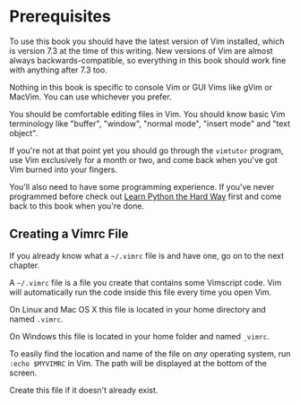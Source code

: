 Prerequisites
=============

To use this book you should have the latest version of Vim installed, which is
version 7.3 at the time of this writing.  New versions of Vim are almost always
backwards-compatible, so everything in this book should work fine with anything
after 7.3 too.

Nothing in this book is specific to console Vim or GUI Vims like gVim or MacVim.
You can use whichever you prefer.

You should be comfortable editing files in Vim.  You should know basic Vim
terminology like "buffer", "window", "normal mode", "insert mode" and "text
object".

If you're not at that point yet you should go through the `vimtutor` program,
use Vim exclusively for a month or two, and come back when you've got Vim burned
into your fingers.

You'll also need to have some programming experience.  If you've never
programmed before check out [Learn Python the Hard
Way](http://learnpythonthehardway.org/) first and come back to this book when
you're done.

Creating a Vimrc File
---------------------

If you already know what a `~/.vimrc` file is and have one, go on to the next
chapter.

A `~/.vimrc` file is a file you create that contains some Vimscript code.  Vim
will automatically run the code inside this file every time you open Vim.

On Linux and Mac OS X this file is located in your home directory and named
`.vimrc`.

On Windows this file is located in your home folder and named `_vimrc`.

To easily find the location and name of the file on *any* operating system, run
`:echo $MYVIMRC` in Vim.  The path will be displayed at the bottom of the
screen.

Create this file if it doesn't already exist.
